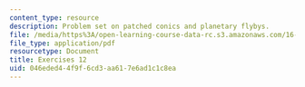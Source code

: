 ```yaml
---
content_type: resource
description: Problem set on patched conics and planetary flybys.
file: /media/https%3A/open-learning-course-data-rc.s3.amazonaws.com/16-346-astrodynamics-fall-2008/046eded44f9f6cd3aa617e6ad1c1c8ea_ex_12.pdf
file_type: application/pdf
resourcetype: Document
title: Exercises 12
uid: 046eded4-4f9f-6cd3-aa61-7e6ad1c1c8ea
---
```

